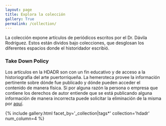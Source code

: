 ```yaml
---
layout: page
title: Explora la colección
gallery: True
permalink: /collection/
---
```


La colección expone artículos de periódicos escritos por el Dr. Dávila Rodríguez. Estos están dividos bajo colecciones, que desglosan los diferentes espacios donde el historidador escribió.

### Take Down Policy

Los artículos en la HDADR son con un fin educativo y de acceso a la historiografía del arte puertorriqueña. La hemeroteca provee la información pertinente sobre dónde fue publicado y dónde pueden acceder el contenido de manera física.
Si por alguna razón la persona o empresa que contiene los derechos de autor entiende que se está publicando alguna información de manera incorrecta puede solicitar la eliminación de la misma por <a href="https://forms.gle/3SzQxFZnoHi8K6DW9">aquí</a>.

{% include gallery.html facet_by='_collection|tags*' collection='hdadr' num_column=4 %}
